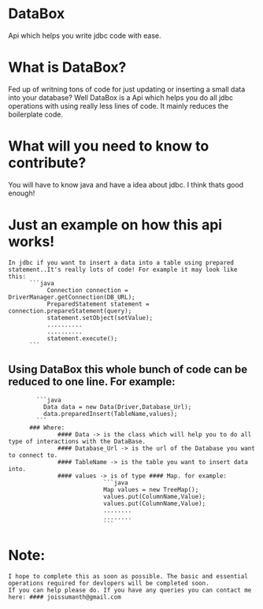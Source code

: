 # DataBox
Api which helps you write jdbc code with ease.

# What is DataBox?
Fed up of writning tons of code for just updating or inserting a small data into your database? Well DataBox is a Api which helps you do all jdbc operations with using really less lines of code. It mainly reduces the boilerplate code.

# What will you need to know to contribute?
You will have to know java and have a idea about jdbc. I think thats good enough!

# Just an example on how this api works!
    In jdbc if you want to insert a data into a table using prepared statement..It's really lots of code! For example it may look like this:
          ```java
               Connection connection = DriverManager.getConnection(DB_URL);
               PreparedStatement statement = connection.prepareStatement(query);
               statement.setObject(setValue);
               ..........
               ..........
               statement.execute();
          ```
  ## Using DataBox this whole bunch of code can be reduced to one line. For example:
            ```java
              Data data = new Data(Driver,Database_Url);
              data.preparedInsert(TableName,values);
            ```
          ### Where:
                  #### Data -> is the class which will help you to do all type of interactions with the DataBase.
                  #### Database_Url -> is the url of the Database you want to connect to.
                  #### TableName -> is the table you want to insert data into.
                  #### values -> is of type #### Map. for example:
                               ```java
                               Map values = new TreeMap();
                               values.put(ColumnName,Value);
                               values.put(ColumnName,Value);
                               ........
                               ........
                               ```
                               
  # Note:
    I hope to complete this as soon as possible. The basic and essential operations required for devlopers will be completed soon.
    If you can help please do. If you have any queries you can contact me here: #### joissumanth@gmail.com
            
